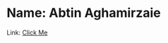 <h1>Name: Abtin Aghamirzaie</h1>
Link: <a href="https://github.com/abtinaghamirzaei/StarWars-Demo-React">Click Me</a>
